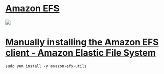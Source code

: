 # [Amazon EFS](https://aws.amazon.com/efs/)


![](https://i.gyazo.com/be7f82cff3422b77c78ea06225af7bb4.png)


# [Manually installing the Amazon EFS client - Amazon Elastic File System](https://docs.aws.amazon.com/efs/latest/ug/installing-amazon-efs-utils.html)

```
sudo yum install -y amazon-efs-utils
```

